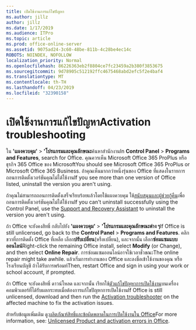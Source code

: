 ```yaml
---
title: เปิดใช้งานการแก้ไขปัญหา
ms.author: jillz
author: jillz
ms.date: 1/17/2019
ms.audience: ITPro
ms.topic: article
ms.prod: office-online-server
ms.assetid: 9075ad24-3c60-48be-811b-4c28be4ec14c
ROBOTS: NOINDEX, NOFOLLOW
localization_priority: Normal
ms.openlocfilehash: 86226363eb2f8804ce7fc23459a2b380f3853675
ms.sourcegitcommit: 9d78905c512192ffc4675468abd2efc5f2e4baf4
ms.translationtype: MT
ms.contentlocale: th-TH
ms.lasthandoff: 04/23/2019
ms.locfileid: "32390158"
---
```

# <a name="activation-troubleshooting"></a><span data-ttu-id="99685-102">เปิดใช้งานการแก้ไขปัญหา</span><span class="sxs-lookup"><span data-stu-id="99685-102">Activation troubleshooting</span></span>

<span data-ttu-id="99685-103">ใน **'แผงควบคุม'** \> **'โปรแกรมและคุณลักษณะ**ค้นหาสำนักงาน</span><span class="sxs-lookup"><span data-stu-id="99685-103">In **Control Panel** \> **Programs and Features**, search for Office.</span></span> <span data-ttu-id="99685-104">คุณควรเห็น Microsoft Office 365 ProPlus หรือธุรกิจ 365 Office ของ Microsoft</span><span class="sxs-lookup"><span data-stu-id="99685-104">You should see Microsoft Office 365 ProPlus or Microsoft Office 365 Business.</span></span> <span data-ttu-id="99685-105">ถ้าคุณเห็นมากกว่าหนึ่งรุ่นของ Office ที่แสดงในรายการ ถอนการติดตั้งเวอร์ชันคุณไม่ได้ใช้งาน</span><span class="sxs-lookup"><span data-stu-id="99685-105">If you see more than one version of Office listed, uninstall the version you aren't using.</span></span> 
  
<span data-ttu-id="99685-106">ถ้าคุณไม่สามารถถอนการติดตั้งเสร็จเรียบร้อยแล้วโดยใช้แผงควบคุม ใช้[สนับสนุนและผู้ช่วยกู้คืน](https://aka.ms/SARA-OfficeUninstall-Alchemy)เพื่อถอนการติดตั้งเวอร์ชันคุณไม่ได้ใช้งาน</span><span class="sxs-lookup"><span data-stu-id="99685-106">If you can't uninstall successfully using the Control Panel, use the [Support and Recovery Assistant](https://aka.ms/SARA-OfficeUninstall-Alchemy) to uninstall the version you aren't using.</span></span> 
  
<span data-ttu-id="99685-107">ถ้า Office จะยังคงสิทธิ์ กลับไปยัง **'แผงควบคุม'** \> **'โปรแกรมและคุณลักษณะต่าง ๆ**</span><span class="sxs-lookup"><span data-stu-id="99685-107">If Office is still unlicensed, go back to the **Control Panel** \> **Programs and Features**.</span></span> <span data-ttu-id="99685-108">คลิกขวาที่การติดตั้ง Office ที่เหลือ เลือก**ปรับเปลี่ยน**(หรือเปลี่ยน), และจากนั้น เลือก**ซ่อมแซมแบบออนไลน์**</span><span class="sxs-lookup"><span data-stu-id="99685-108">Right-click the remaining Office install, select **Modify** (or Change), and then select **Online Repair**.</span></span> <span data-ttu-id="99685-109">การซ่อมแซมออนไลน์อาจใช้เวลาชั่วขณะ</span><span class="sxs-lookup"><span data-stu-id="99685-109">The online repair might take awhile.</span></span> <span data-ttu-id="99685-110">แล้วเริ่มการทำงานของ Office และลงชื่อเข้าใช้งานของคุณ หรือโรงเรียนบัญชี ถ้าได้รับการพร้อมท์</span><span class="sxs-lookup"><span data-stu-id="99685-110">Then, restart Office and sign in using your work or school account, if prompted.</span></span>
  
<span data-ttu-id="99685-111">ถ้า Office จะยังคงสิทธิ์ ดาวน์โหลด และจากนั้น เรียกใช้[ตัวแก้ไขปัญหาการเปิดใช้งาน](https://aka.ms/SARA-OfficeActivation-Alchemy)บนเครื่องคอมพิวเตอร์ที่ได้รับผลกระทบเมื่อต้องการแก้ไขปัญหาการเปิดใช้งาน</span><span class="sxs-lookup"><span data-stu-id="99685-111">If Office is still unlicensed, download and then run the [Activation troubleshooter](https://aka.ms/SARA-OfficeActivation-Alchemy) on the affected machine to fix the activation issues.</span></span> 
  
<span data-ttu-id="99685-112">สำหรับข้อมูลเพิ่มเติม ดู:[ผลิตภัณฑ์สิทธิ์และข้อผิดพลาดในการเปิดใช้งานใน Office](https://support.office.com/article/0d23d3c0-c19c-4b2f-9845-5344fedc4380)</span><span class="sxs-lookup"><span data-stu-id="99685-112">For more information, see: [Unlicensed Product and activation errors in Office](https://support.office.com/article/0d23d3c0-c19c-4b2f-9845-5344fedc4380).</span></span>
